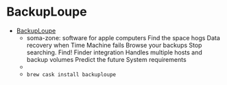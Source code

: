 # BackupLoupe
- [BackupLoupe](https://www.soma-zone.com/BackupLoupe/)
  -  soma-zone: software for apple computers Find the space hogs Data recovery when Time Machine fails Browse your backups Stop searching. Find! Finder integration Handles multiple hosts and backup volumes Predict the future System requirements
  - 
  - `brew cask install backuploupe`
